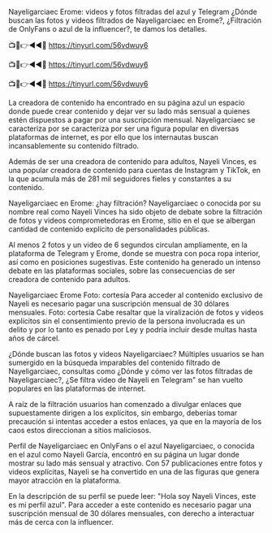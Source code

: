 Nayeligarciaec Erome: videos y fotos filtradas del azul y Telegram
¿Dónde buscan las fotos y videos filtrados de Nayeligarciaec en Erome?, ¿Filtración de OnlyFans o azul de la influencer?, te damos los detalles.


📺📱👉◄◄🔴 https://tinyurl.com/56vdwuy6

📺📱👉◄◄🔴 https://tinyurl.com/56vdwuy6

📺📱👉◄◄🔴 https://tinyurl.com/56vdwuy6


La creadora de contenido ha encontrado en su página azul un espacio donde puede crear contenido y dejar ver su lado más sensual a quienes estén dispuestos a pagar por una suscripción mensual. Nayeligarciaec se caracteriza por se caracteriza por ser una figura popular en diversas plataformas de internet, es por ello que los internautas buscan incansablemente su contenido filtrado.

Además de ser una creadora de contenido para adultos, Nayeli Vinces, es una popular creadora de contenido para cuentas de Instagram y TikTok, en la que acumula más de 281 mil seguidores fieles y constantes a su contenido.



Nayeligarciaec en Erome: ¿hay filtración?
Nayeligarciaec o conocida por su nombre real como Nayeli Vinces ha sido objeto de debate sobre la filtración de fotos y videos comprometedoras en Erome, sitio en el que se albergan cantidad de contenido explícito de personalidades públicas.

Al menos 2 fotos y un video de 6 segundos circulan ampliamente, en la plataforma de Telegram y Erome, donde se muestra con poca ropa interior, así como en posiciones sugestivas. Este contenido ha generado un intenso debate en las plataformas sociales, sobre las consecuencias de ser creadora de contenido para adultos.

Nayeligarciaec Erome Foto: cortesía
Para acceder al contenido exclusivo de Nayeli es necesario pagar una suscripción mensual de 30 dólares mensuales. Foto: cortesía
Cabe resaltar que la viralización de fotos y videos explícitos sin el consentimiento previo de la persona involucrada es un delito y por lo tanto es penado por Ley y podría incluir desde multas hasta años de cárcel.

¿Dónde buscan las fotos y videos Nayeligarciaec?
Múltiples usuarios se han sumergido en la búsqueda imparables del contenido filtrado de Nayeligarciaec, consultas como ¿Dónde y cómo ver las fotos filtradas de Nayeligarciaec?, ¿Se filtra video de Nayeli en Telegram" se han vuelto populares en las plataformas de internet.

A raíz de la filtración usuarios han comenzado a divulgar enlaces que supuestamente dirigen a los explícitos, sin embargo, deberías tomar precaución si intentas acceder a estos enlaces, ya que en la mayoría de los caos estos direccionan a sitios maliciosos.

Perfil de Nayeligarciaec en OnlyFans o el azul
Nayeligarciaec, o conocida en el azul como Nayeli García, encontró en su página un lugar donde mostrar su lado más sensual y atractivo. Con 57 publicaciones entre fotos y videos explícitas, Nayeli se ha convertido en una de las figuras que genera mayor atracción en la plataforma.

En la descripción de su perfil se puede leer: "Hola soy Nayeli Vinces, este es mi perfil azul". Para acceder a este contenido es necesario pagar una suscripción mensual de 30 dólares mensuales, con derecho a interactuar más de cerca con la influencer.
